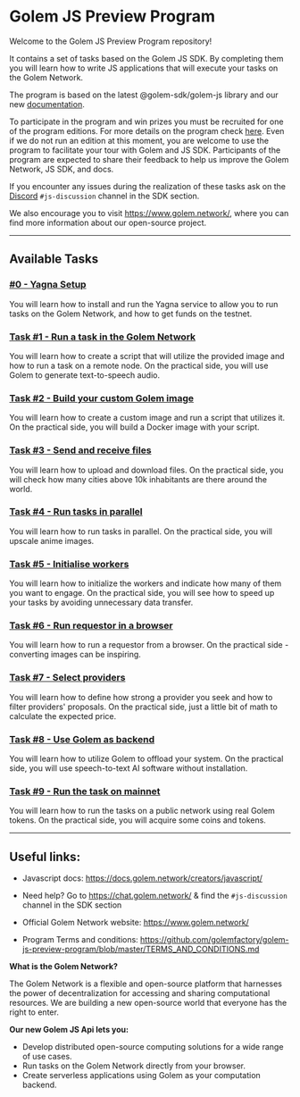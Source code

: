 # Golem JS Preview Program

Welcome to the Golem JS Preview Program repository! 

It contains a set of tasks based on the Golem JS SDK. By completing them you will learn how to write JS applications that will execute your tasks on the Golem Network. 

The program is based on the latest @golem-sdk/golem-js library and our new [documentation](https://docs.golem.network/creators/). 

To participate in the program and win prizes you must be recruited for one of the program editions. For more details on the program check [here](https://preview.golem.network/). Even if we do not run an edition at this moment, you are welcome to use the program to facilitate your tour with Golem and JS SDK. Participants of the program are expected to share their feedback to help us improve the Golem Network, JS SDK, and docs.

If you encounter any issues during the realization of these tasks ask on the 
[Discord](https://chat.golem.network/) `#js-discussion` channel in the SDK section. 

We also encourage you to visit https://www.golem.network/, where you can find more information about our open-source project.

---

## Available Tasks

### [#0 - Yagna Setup](tasks%2F0-yagna-setup)
You will learn how to install and run the Yagna service to allow you to run tasks on the Golem Network, and how to get funds on the testnet. 

### [Task #1 - Run a task in the Golem Network](tasks%2F1-run-a-task)
You will learn how to create a script that will utilize the provided image and how to run a task on a remote node. On the practical side, you will use Golem to generate text-to-speech audio. 

### [Task #2 - Build your custom Golem image](tasks%2F2-build-your-image)
You will learn how to create a custom image and run a script that utilizes it. On the practical side, you will build a Docker image with your script.

### [Task #3 - Send and receive files](tasks%2F3-send-and-receive-files)
You will learn how to upload and download files. On the practical side, you will check how many cities above 10k inhabitants are there around the world.

### [Task #4 - Run tasks in parallel](tasks%2F4-run-tasks-in-parallel)
You will learn how to run tasks in parallel. On the practical side, you will upscale anime images. 

### [Task #5 - Initialise workers](tasks%2F5-initialise-workers)
You will learn how to initialize the workers and indicate how many of them you want to engage. On the practical side, you will see how to speed up your tasks by avoiding unnecessary data transfer. 

### [Task #6 - Run requestor in a browser](tasks%2F6-run-requestor-in-browser)
You will learn how to run a requestor from a browser. On the practical side - converting images can be inspiring.

### [Task #7 - Select providers](tasks%2F7-select-providers)
You will learn how to define how strong a provider you seek and how to filter providers' proposals. On the practical side, just a little bit of math to calculate the expected price. 

### [Task #8 - Use Golem as backend](tasks%2F8-use-Golem-as-backend)
You will learn how to utilize Golem to offload your system. On the practical side, you will use speech-to-text AI software without installation.

### [Task #9 - Run the task on mainnet](tasks%2F9-run-on-mainnet)
You will learn how to run the tasks on a public network using real Golem tokens. On the practical side, you will acquire some coins and tokens. 


---

## Useful links:

- Javascript docs: https://docs.golem.network/creators/javascript/

- Need help? Go to https://chat.golem.network/ & find the `#js-discussion` channel in the SDK section

- Official Golem Network website: https://www.golem.network/

- Program Terms and conditions: https://github.com/golemfactory/golem-js-preview-program/blob/master/TERMS_AND_CONDITIONS.md

**What is the Golem Network?**

The Golem Network is a flexible and open-source platform that harnesses the power of decentralization for accessing and sharing computational resources.
We are building a new open-source world that everyone has the right to enter. 

**Our new Golem JS Api lets you:**

- Develop distributed open-source computing solutions for a wide range of use cases.
- Run tasks on the Golem Network directly from your browser.
- Create serverless applications using Golem as your computation backend.

